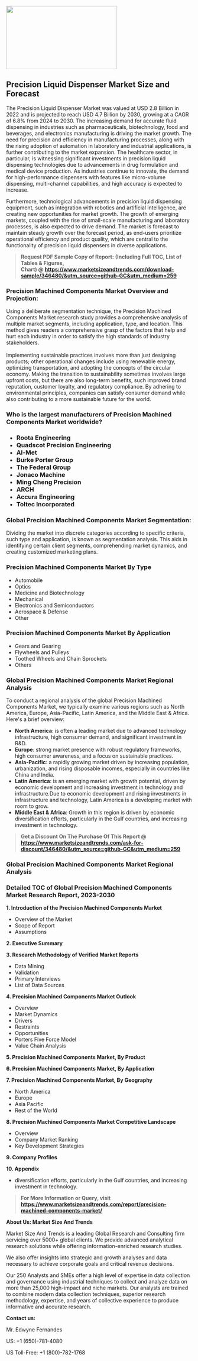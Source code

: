 <p><img class="alignnone size-medium wp-image-20088" src="https://ffe5etoiles.com/wp-content/uploads/2024/12/MST1-300x171.png" alt="" width="300" height="171" /></p><h2>Precision Liquid Dispenser Market Size and Forecast</h2><p>The Precision Liquid Dispenser Market was valued at USD 2.8 Billion in 2022 and is projected to reach USD 4.7 Billion by 2030, growing at a CAGR of 6.8% from 2024 to 2030. The increasing demand for accurate fluid dispensing in industries such as pharmaceuticals, biotechnology, food and beverages, and electronics manufacturing is driving the market growth. The need for precision and efficiency in manufacturing processes, along with the rising adoption of automation in laboratory and industrial applications, is further contributing to the market expansion. The healthcare sector, in particular, is witnessing significant investments in precision liquid dispensing technologies due to advancements in drug formulation and medical device production. As industries continue to innovate, the demand for high-performance dispensers with features like micro-volume dispensing, multi-channel capabilities, and high accuracy is expected to increase.</p><p>Furthermore, technological advancements in precision liquid dispensing equipment, such as integration with robotics and artificial intelligence, are creating new opportunities for market growth. The growth of emerging markets, coupled with the rise of small-scale manufacturing and laboratory processes, is also expected to drive demand. The market is forecast to maintain steady growth over the forecast period, as end-users prioritize operational efficiency and product quality, which are central to the functionality of precision liquid dispensers in diverse applications.</p></p><blockquote id="" class=""><strong>Request PDF Sample Copy of Report: (Including Full TOC, List of Tables &amp; Figures, Chart)&nbsp;@&nbsp;<strong><a href="https://www.marketsizeandtrends.com/download-sample/346480/&utm_source=github-GC&utm_medium=259" target="_blank">https://www.marketsizeandtrends.com/download-sample/346480/&utm_source=github-GC&utm_medium=259</a></strong></strong></blockquote><h3 id="" class="">Precision Machined Components Market&nbsp;Overview and Projection:</h3><p id="" class="">Using a deliberate segmentation technique, the Precision Machined Components Market research study provides a comprehensive analysis of multiple market segments, including application, type, and location. This method gives readers a comprehensive grasp of the factors that help and hurt each industry in order to satisfy the high standards of industry stakeholders. <br /> <br />Implementing sustainable practices involves more than just designing products; other operational changes include using renewable energy, optimizing transportation, and adopting the concepts of the circular economy. Making the transition to sustainability sometimes involves large upfront costs, but there are also long-term benefits, such improved brand reputation, customer loyalty, and regulatory compliance. By adhering to environmental principles, companies can satisfy consumer demand while also contributing to a more sustainable future for the world.</p><h3 id="" class="">Who is the largest manufacturers of&nbsp;Precision Machined Components Market worldwide?</h3><h3 class=""><p><ul><li>Roota Engineering </li><li> Quadscot Precision Engineering </li><li> Al-Met </li><li> Burke Porter Group </li><li> The Federal Group </li><li> Jonaco Machine </li><li> Ming Cheng Precision </li><li> ARCH </li><li> Accura Engineering </li><li> Toltec Incorporated</li></ul></p></h3><h3 id="" class="">Global&nbsp;Precision Machined Components Market Segmentation:</h3><p id="" class="">Dividing the market into discrete categories according to specific criteria, such type and application, is known as segmentation analysis. This aids in identifying certain client segments, comprehending market dynamics, and creating customized marketing plans.</p><h3 id="" class="">Precision Machined Components Market&nbsp;By Type</h3><p><p><ul><li>Automobile</li><li> Optics</li><li> Medicine and Biotechnology</li><li> Mechanical</li><li> Electronics and Semiconductors</li><li> Aerospace & Defense</li><li> Other</p></li></ul></p></p><h3 id="" class="">Precision Machined Components Market&nbsp;By Application</h3><p class=""><p><ul><li>Gears and Gearing</li><li> Flywheels and Pulleys</li><li> Toothed Wheels and Chain Sprockets</li><li> Others</li></ul></p></p><h3 id="" class="">Global Precision Machined Components Market Regional Analysis</h3><p id="" class="">To conduct a regional analysis of the global Precision Machined Components Market, we typically examine various regions such as North America, Europe, Asia-Pacific, Latin America, and the Middle East &amp; Africa. Here's a brief overview:</p><ul><li><strong>North America</strong>: is often a leading market due to advanced technology infrastructure, high consumer demand, and significant investment in R&amp;D.</li><li><strong>Europe</strong>: strong market presence with robust regulatory frameworks, high consumer awareness, and a focus on sustainable practices.</li><li><strong>Asia-Pacific</strong>: a rapidly growing market driven by increasing population, urbanization, and rising disposable incomes, especially in countries like China and India.</li><li><strong>Latin America</strong>: is an emerging market with growth potential, driven by economic development and increasing investment in technology and infrastructure.Due to economic development and rising investments in infrastructure and technology, Latin America is a developing market with room to grow.</li><li><strong>Middle East &amp; Africa</strong>: Growth in this region is driven by economic diversification efforts, particularly in the Gulf countries, and increasing investment in technology.</li></ul><blockquote id="" class=""><strong>Get a Discount On The Purchase Of This Report @ <strong><a href="https://www.marketsizeandtrends.com/ask-for-discount/346480/&utm_source=github-GC&utm_medium=259" target="_blank">https://www.marketsizeandtrends.com/ask-for-discount/346480/&utm_source=github-GC&utm_medium=259</a></strong></strong></blockquote><h3 id="" class="">Global Precision Machined Components Market Regional Analysis</h3><h3 id="" class="">Detailed TOC of Global Precision Machined Components Market Research Report, 2023-2030</h3><p id="" class=""><strong>1. Introduction of the Precision Machined Components Market</strong></p><ul><li>Overview of the Market</li><li>Scope of Report</li><li>Assumptions</li></ul><p id="" class=""><strong>2. Executive Summary</strong></p><p id="" class=""><strong>3. Research Methodology of Verified Market Reports</strong></p><ul><li>Data Mining</li><li>Validation</li><li>Primary Interviews</li><li>List of Data Sources</li></ul><p id="" class=""><strong>4. Precision Machined Components Market Outlook</strong></p><ul><li>Overview</li><li>Market Dynamics</li><li>Drivers</li><li>Restraints</li><li>Opportunities</li><li>Porters Five Force Model</li><li>Value Chain Analysis</li></ul><p id="" class=""><strong>5. Precision Machined Components Market, By Product</strong></p><p id="" class=""><strong>6. Precision Machined Components Market, By Application</strong></p><p id="" class=""><strong>7. Precision Machined Components Market, By Geography</strong></p><ul><li>North America</li><li>Europe</li><li>Asia Pacific</li><li>Rest of the World</li></ul><p id="" class=""><strong>8. Precision Machined Components Market Competitive Landscape</strong></p><ul><li>Overview</li><li>Company Market Ranking</li><li>Key Development Strategies</li></ul><p id="" class=""><strong>9. Company Profiles</strong></p><p id="" class=""><strong>10. Appendix</strong></p><ul><li>diversification efforts, particularly in the Gulf countries, and increasing investment in technology.</li></ul><blockquote id="" class=""><strong>For More Information or Query, visit <strong><strong><a href="https://www.marketsizeandtrends.com/report/precision-machined-components-market/" target="_blank">https://www.marketsizeandtrends.com/report/precision-machined-components-market/</a></strong></strong></strong></blockquote><p id="" class=""><strong>About Us: Market Size And Trends</strong></p><p id="" class="">Market Size And Trends is a leading Global Research and Consulting firm servicing over 5000+ global clients. We provide advanced analytical research solutions while offering information-enriched research studies.</p><p id="" class="">We also offer insights into strategic and growth analyses and data necessary to achieve corporate goals and critical revenue decisions.</p><p id="" class="">Our 250 Analysts and SMEs offer a high level of expertise in data collection and governance using industrial techniques to collect and analyze data on more than 25,000 high-impact and niche markets. Our analysts are trained to combine modern data collection techniques, superior research methodology, expertise, and years of collective experience to produce informative and accurate research.</p><p id="" class=""><strong>Contact us:</strong></p><p id="" class="">Mr. Edwyne Fernandes</p><p id="" class="">US: +1 (650)-781-4080</p><p id="" class="">US Toll-Free: +1 (800)-782-1768</p>
